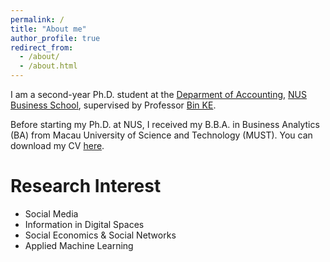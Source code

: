 ```yaml
---
permalink: /
title: "About me"
author_profile: true
redirect_from: 
  - /about/
  - /about.html
---
```


I am a second-year Ph.D. student at the [Deparment of Accounting](https://bschool.nus.edu.sg/accounting/), [NUS Business School](https://bschool.nus.edu.sg/), supervised by Professor [Bin KE](https://discovery.nus.edu.sg/6143-bin-ke). 

Before starting my Ph.D. at NUS, I received my B.B.A. in Business Analytics (BA) from Macau University of Science and Technology (MUST). You can download my CV [here](https://www.dropbox.com/scl/fi/jx3zq9trq59hxo4s6z7aj/Peter_CV.pdf?rlkey=hvn98dien328136313v15d1dh&dl=0).

Research Interest
======
- Social Media 
- Information in Digital Spaces
- Social Economics & Social Networks
- Applied Machine Learning
